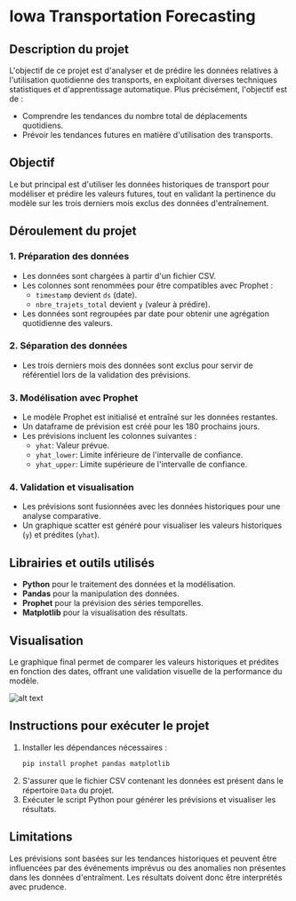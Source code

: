 # Iowa Transportation Forecasting

## Description du projet
L'objectif de ce projet est d'analyser et de prédire les données relatives à l'utilisation quotidienne des transports, en exploitant diverses techniques statistiques et d'apprentissage automatique. Plus précisément, l'objectif est de :
- Comprendre les tendances du nombre total de déplacements quotidiens.
- Prévoir les tendances futures en matière d'utilisation des transports.

## Objectif
Le but principal est d'utiliser les données historiques de transport pour modéliser et prédire les valeurs futures, tout en validant la pertinence du modèle sur les trois derniers mois exclus des données d'entraînement.

## Déroulement du projet
### 1. Préparation des données
- Les données sont chargées à partir d'un fichier CSV.
- Les colonnes sont renommées pour être compatibles avec Prophet :
  - `timestamp` devient `ds` (date).
  - `nbre_trajets_total` devient `y` (valeur à prédire).
- Les données sont regroupées par date pour obtenir une agrégation quotidienne des valeurs.

### 2. Séparation des données
- Les trois derniers mois des données sont exclus pour servir de référentiel lors de la validation des prévisions.

### 3. Modélisation avec Prophet
- Le modèle Prophet est initialisé et entraîné sur les données restantes.
- Un dataframe de prévision est créé pour les 180 prochains jours.
- Les prévisions incluent les colonnes suivantes :
  - `yhat`: Valeur prévue.
  - `yhat_lower`: Limite inférieure de l'intervalle de confiance.
  - `yhat_upper`: Limite supérieure de l'intervalle de confiance.

### 4. Validation et visualisation
- Les prévisions sont fusionnées avec les données historiques pour une analyse comparative.
- Un graphique scatter est généré pour visualiser les valeurs historiques (`y`) et prédites (`yhat`).

## Librairies et outils utilisés
- **Python** pour le traitement des données et la modélisation.
- **Pandas** pour la manipulation des données.
- **Prophet** pour la prévision des séries temporelles.
- **Matplotlib** pour la visualisation des résultats.

## Visualisation
Le graphique final permet de comparer les valeurs historiques et prédites en fonction des dates, offrant une validation visuelle de la performance du modèle.

![alt text](../Iowa_sales_forecasting.png)

## Instructions pour exécuter le projet
1. Installer les dépendances nécessaires :
   ```bash
   pip install prophet pandas matplotlib
   ```
2. S'assurer que le fichier CSV contenant les données est présent dans le répertoire `Data` du projet.
3. Exécuter le script Python pour générer les prévisions et visualiser les résultats.

## Limitations
Les prévisions sont basées sur les tendances historiques et peuvent être influencées par des événements imprévus ou des anomalies non présentes dans les données d'entraîment. Les résultats doivent donc être interprétés avec prudence.
